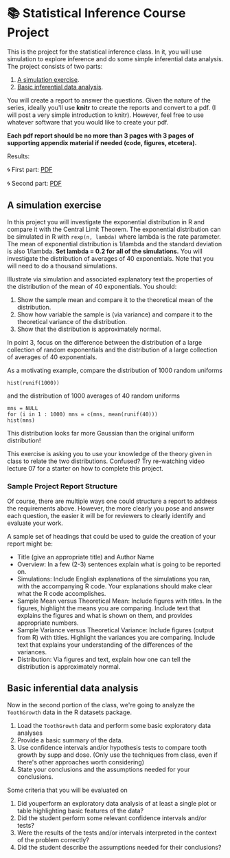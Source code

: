 # :books: Statistical Inference Course Project

This is the project for the statistical inference class. In it, you will use simulation to explore inference and do some simple inferential data analysis. The project consists of two parts:

1. [A simulation exercise](#a-simulation-exercise). 
2. [Basic inferential data analysis](#basic-inferential-data-analysis).

You will create a report to answer the questions. Given the nature of the series, ideally you'll use **knitr** to create the reports and convert to a pdf. (I will post a very simple introduction to knitr). However, feel free to use whatever software that you would like to create your pdf. 

**Each pdf report should be no more than 3 pages with 3 pages of supporting appendix material if needed (code, figures, etcetera).**

Results:

:cyclone: First part: [PDF](https://github.com/demidovakatya/statinference-course-project/blob/master/part1.pdf)

:cyclone: Second part: [PDF](https://github.com/demidovakatya/statinference-course-project/blob/master/part2.pdf)

## A simulation exercise



In this project you will investigate the exponential distribution in R and compare it with the Central Limit Theorem. The exponential distribution can be simulated in R with `rexp(n, lambda)` where lambda is the rate parameter. The mean of exponential distribution is 1/lambda and the standard deviation is also 1/lambda. **Set lambda = 0.2 for all of the simulations.** You will investigate the distribution of averages of 40 exponentials. Note that you will need to do a thousand simulations.

Illustrate via simulation and associated explanatory text the properties of the distribution of the mean of 40 exponentials.  You should:

1. Show the sample mean and compare it to the theoretical mean of the distribution.
2. Show how variable the sample is (via variance) and compare it to the theoretical variance of the distribution.
3. Show that the distribution is approximately normal.

In point 3, focus on the difference between the distribution of a large collection of random exponentials and the distribution of a large collection of averages of 40 exponentials. 

As a motivating example, compare the distribution of 1000 random uniforms

```
hist(runif(1000))
```

and the distribution of 1000 averages of 40 random uniforms

```
mns = NULL
for (i in 1 : 1000) mns = c(mns, mean(runif(40)))
hist(mns)
```
This distribution looks far more Gaussian than the original uniform distribution!

This exercise is asking you to use your knowledge of the theory given in class to relate the two distributions. Confused? Try re-watching video lecture 07 for a starter on how to complete this project.

### Sample Project Report Structure

Of course, there are multiple ways one could structure a report to address the requirements above.  However, the more clearly you pose and answer each question, the easier it will be for reviewers to clearly identify and evaluate your work. 

A sample set of headings that could be used to guide the creation of your report might be:

* Title (give an appropriate title) and Author Name
* Overview: In a few (2-3) sentences explain what is going to be reported on.
* Simulations: Include English explanations of the simulations you ran, with the accompanying R code. Your explanations should make clear what the R code accomplishes.
* Sample Mean versus Theoretical Mean: Include figures with titles. In the figures, highlight the means you are comparing. Include text that explains the figures and what is shown on them, and provides appropriate numbers.
* Sample Variance versus Theoretical Variance: Include figures (output from R) with titles. Highlight the variances you are comparing. Include text that explains your understanding of the differences of the variances.
* Distribution: Via figures and text, explain how one can tell the distribution is approximately normal.

## Basic inferential data analysis

Now in the second portion of the class, we're going to analyze the `ToothGrowth` data in the R datasets package. 

1. Load the `ToothGrowth` data and perform some basic exploratory data analyses 
2. Provide a basic summary of the data.
3. Use confidence intervals and/or hypothesis tests to compare tooth growth by supp and dose. (Only use the techniques from class, even if there's other approaches worth considering)
4. State your conclusions and the assumptions needed for your conclusions. 

Some criteria that you will be evaluated on

1. Did youperform an exploratory data analysis of at least a single plot or table highlighting basic features of the data?
2. Did the student perform some relevant confidence intervals and/or tests? 
3. Were the results of the tests and/or intervals interpreted in the context of the problem correctly? 
4. Did the student describe the assumptions needed for their conclusions?
